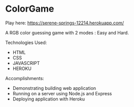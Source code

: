 # ColorGame

Play here: https://serene-springs-12214.herokuapp.com/

A RGB color guessing game with 2 modes : Easy and Hard.

Technologies Used:
- HTML 
- CSS
- JAVASCRIPT
- HEROKU

Accomplishments:
- Demonstrating building web application
- Running on a server using Node.js and Express
- Deploying application with Heroku

